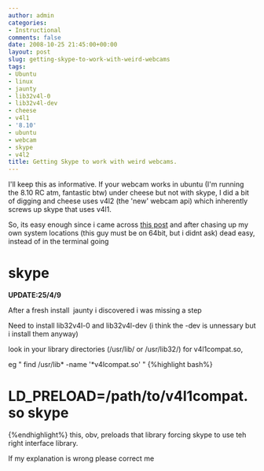 ```yaml
---
author: admin
categories:
- Instructional
comments: false
date: 2008-10-25 21:45:00+00:00
layout: post
slug: getting-skype-to-work-with-weird-webcams
tags:
- Ubuntu
- linux
- jaunty
- lib32v4l-0
- lib32v4l-dev
- cheese
- v4l1
- '8.10'
- ubuntu
- webcam
- skype
- v4l2
title: Getting Skype to work with weird webcams.
---
```



I'll keep this as informative.
If your webcam works in ubuntu (I'm running the 8.10 RC atm, fantastic btw) under cheese but not with skype, I did a bit of digging and cheese uses v4l2 (the 'new' webcam api) which inherently screws up skype that uses v4l1.

So, its easy enough since i came across [this post](http://forum.skype.com/index.php?showtopic=218861&view=findpost&p=995701) and after chasing up my own system locations (this guy must be on 64bit, but i didnt ask) dead easy, instead of in the terminal going
# skype
**UPDATE:25/4/9**

After a fresh install  jaunty i discovered i was missing a step

Need to install lib32v4l-0 and lib32v4l-dev (i think the -dev is unnessary but i install them anyway)

look in your library directories (/usr/lib/ or /usr/lib32/) for v4l1compat.so,

eg " find /usr/lib\* -name '\*v4lcompat.so' "
{%highlight bash%}
# LD_PRELOAD=/path/to/v4l1compat.so skype
{%endhighlight%}
this, obv, preloads that library forcing skype to use teh right interface library.

If my explanation is wrong please correct me
